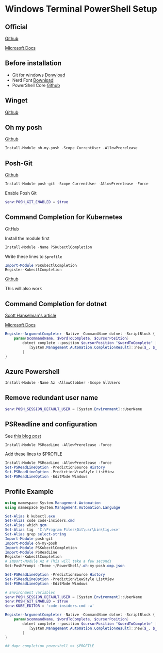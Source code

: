 # Windows Terminal PowerShell Setup

## Official

[Github](https://github.com/microsoft/terminal)

[Microsoft Docs](https://docs.microsoft.com/windows/terminal)

## Before installation

- Git for windows [Donwload](https://gitforwindows.org/)
- Nerd Font [Download](https://www.nerdfonts.com/font-downloads)
- PowerShell Core [Github](https://github.com/PowerShell/PowerShell/releases)

## Winget

[Github](https://github.com/microsoft/winget-cli)

## Oh my posh

[Github](https://github.com/JanDeDobbeleer/oh-my-posh)

```powershell
Install-Module oh-my-posh -Scope CurrentUser -AllowPrerelease
```

## Posh-Git

[Github](https://github.com/dahlbyk/posh-git)

```powershell
Install-Module posh-git -Scope CurrentUser -AllowPrerelease -Force
```

Enable Posh Git

```powershell
$env:POSH_GIT_ENABLED = $true
```

## Command Completion for Kubernetes

[GitHub](https://github.com/mziyabo/PSKubectlCompletion)

Install the module first

```powershell
Install-Module -Name PSKubectlCompletion
```

Write these lines to `$profile`

```powershell
Import-Module PSKubectlCompletion
Register-KubectlCompletion
```

[Github](https://github.com/tillig/ps-bash-completions)

This will also work

## Command Completion for dotnet

[Scott Hanselman's article](https://www.hanselman.com/blog/command-line-tab-completion-for-net-core-cli-in-powershell-or-bash)

[Microsoft Docs](https://docs.microsoft.com/en-us/powershell/module/microsoft.powershell.core/register-argumentcompleter?view=powershell-7)

```powershell
Register-ArgumentCompleter -Native -CommandName dotnet -ScriptBlock {
    param($commandName, $wordToComplete, $cursorPosition)
        dotnet complete --position $cursorPosition "$wordToComplete" | ForEach-Object {
           [System.Management.Automation.CompletionResult]::new($_, $_, 'ParameterValue', $_)
        }
}
```

## Azure Powershell

```powershell
Install-Module -Name Az -AllowClobber -Scope AllUsers
```

## Remove redundant user name

```powershell
$env:POSH_SESSION_DEFAULT_USER = [System.Environment]::UserName
```

## PSReadline and configuration

See [this blog post](https://www.hanselman.com/blog/adding-predictive-intellisense-to-my-windows-terminal-powershell-prompt-with-psreadline)

```powershell
Install-Module PSReadLine -AllowPrerelease -Force
```

Add these lines to $PROFILE

```powershell
Install-Module PSReadLine -AllowPrerelease -Force
Set-PSReadLineOption -PredictionSource History
Set-PSReadLineOption -PredictionViewStyle ListView
Set-PSReadLineOption -EditMode Windows
```

## Profile Example

```powershell
using namespace System.Management.Automation
using namespace System.Management.Automation.Language

Set-Alias k kubectl.exe
Set-Alias code code-insiders.cmd
Set-Alias which gcm
Set-Alias tig  'C:\Program Files\Git\usr\bin\tig.exe'
Set-Alias grep select-string
Import-Module posh-git
Import-Module oh-my-posh
Import-Module PSKubectlCompletion
Import-Module PSReadLine
Register-KubectlCompletion
# Import-Module Az # This will take a few seconds
Set-PoshPrompt -Theme ~/PowerShell/.oh-my-posh.omp.json

Set-PSReadLineOption -PredictionSource History
Set-PSReadLineOption -PredictionViewStyle ListView
Set-PSReadLineOption -EditMode Windows

# Environment variables
$env:POSH_SESSION_DEFAULT_USER = [System.Environment]::UserName
$env:POSH_GIT_ENABLED = $true
$env:KUBE_EDITOR = 'code-insiders.cmd -w'

Register-ArgumentCompleter -Native -CommandName dotnet -ScriptBlock {
    param($commandName, $wordToComplete, $cursorPosition)
        dotnet complete --position $cursorPosition "$wordToComplete" | ForEach-Object {
           [System.Management.Automation.CompletionResult]::new($_, $_, 'ParameterValue', $_)
        }
}

## dapr completion powershell >> $PROFILE
```
